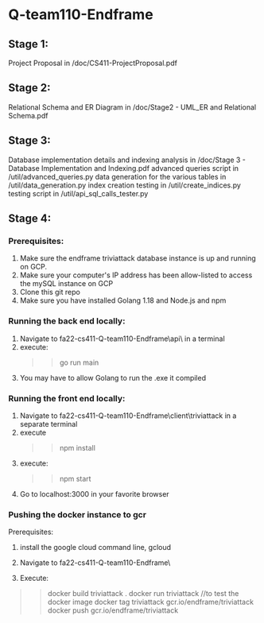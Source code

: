 # Q-team110-Endframe

## Stage 1:
Project Proposal in /doc/CS411-ProjectProposal.pdf

## Stage 2:
Relational Schema and ER Diagram in /doc/Stage2 - UML_ER and Relational Schema.pdf

## Stage 3:
Database implementation details and indexing analysis in /doc/Stage 3 - Database Implementation and Indexing.pdf
advanced queries script in /util/advanced_queries.py
data generation for the various tables in /util/data_generation.py
index creation testing in /util/create_indices.py
testing script in /util/api_sql_calls_tester.py

## Stage 4:
### Prerequisites:
 1. Make sure the endframe triviattack database instance is up and running on GCP. 
 2. Make sure your computer's IP address has been allow-listed to access the mySQL instance on GCP
 3. Clone this git repo
 4. Make sure you have installed Golang 1.18 and Node.js and npm

### Running the back end locally:
 1. Navigate to fa22-cs411-Q-team110-Endframe\api\ in a terminal
 2. execute: 
    >> go run main
 3. You may have to allow Golang to run the .exe it compiled

### Running the front end locally:
 1. Navigate to fa22-cs411-Q-team110-Endframe\client\triviattack in a separate terminal
 2. execute
    >> npm install
 3. execute:
    >> npm start
 4. Go to localhost:3000 in your favorite browser 

### Pushing the docker instance to gcr
 Prerequisites: 
   1. install the google cloud command line, gcloud

 1. Navigate to fa22-cs411-Q-team110-Endframe\
 2. Execute:
   >> docker build triviattack .
   >> docker run triviattack //to test the docker image
   >> docker tag triviattack gcr.io/endframe/triviattack
   >> docker push gcr.io/endframe/triviattack
